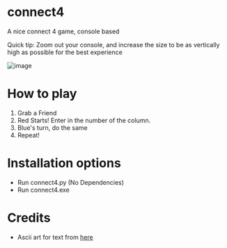 # connect4

A nice connect 4 game, console based


Quick tip: Zoom out your console, and increase the size to be as vertically high as possible for the best experience

![image](https://github.com/user-attachments/assets/e6595add-dc9e-421c-bde1-26e06a68cb13)

# How to play
1. Grab a Friend
2. Red Starts! Enter in the number of the column.
3. Blue's turn, do the same
4. Repeat!

# Installation options
 - Run connect4.py (No Dependencies)
 - Run connect4.exe

# Credits
 - Ascii art for text from [here](https://patorjk.com/software/taag/#p=display&f=Big&t=A)
